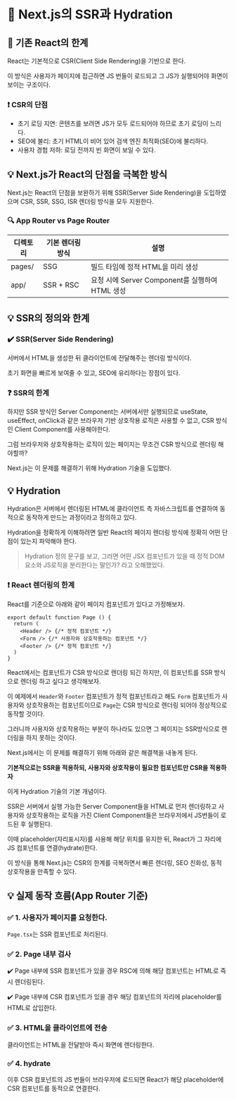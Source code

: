 # 📜 Next.js의 SSR과 Hydration

## 📌 기존 React의 한계
React는 기본적으로 CSR(Client Side Rendering)을 기반으로 한다.

이 방식은 사용자가 페이지에 접근하면 JS 번들이 로드되고 그 JS가 실행되어야 화면이 보이는 구조이다.

### ❗ CSR의 단점
- 초기 로딩 지연: 콘텐츠를 보려면 JS가 모두 로드되어야 하므로 초기 로딩이 느리다.
- SEO에 불리: 초기 HTML이 비어 있어 검색 엔진 최적화(SEO)에 불리하다.
- 사용자 경험 저하: 로딩 전까지 빈 화면이 보일 수 있다.

## 💡 Next.js가 React의 단점을 극복한 방식
Next.js는 React의 단점을 보완하기 위해 SSR(Server Side Rendering)을 도입하였으며 CSR, SSR, SSG, ISR 렌더링 방식을 모두 지원한다.

### 🔍 App Router vs Page Router
|디렉토리|기본 렌더링 방식|설명|
|---|---|---|
|pages/|SSG| 빌드 타임에 정적 HTML을 미리 생성|
|app/|SSR + RSC|요청 시에 Server Component를 실행하여 HTML 생성|

## 💡 SSR의 정의와 한계
### ✔️ SSR(Server Side Rendering)
서버에서 HTML을 생성한 뒤 클라이언트에 전달해주는 렌더링 방식이다.

초기 화면을 빠르게 보여줄 수 있고, SEO에 유리하다는 장점이 있다.

### ❓ SSR의 한계
하지만 SSR 방식인 Server Component는 서버에서만 실행되므로 useState, useEffect, onClick과 같은 브라우저 기반 상호작용 로직은 사용할 수 없고, CSR 방식인 Client Component를 사용해야한다.

그럼 브라우저와 상호작용하는 로직이 있는 페이지는 무조건 CSR 방식으로 렌더링 해야할까?

Next.js는 이 문제를 해결하기 위해 Hydration 기술을 도입했다.

## 💡 Hydration

Hydration은 서버에서 렌더링된 HTML에 클라이언트 측 자바스크립트를 연결하여 동적으로 동작하게 만드는 과정이라고 정의하고 있다.

Hydration을 정확하게 이해하려면 일반 React의 페이지 렌더링 방식에 정확히 어떤 단점이 있는지 파악해야 한다.

> Hydration 정의 문구를 보고, 그러면 어떤 JSX 컴포넌트가 있을 때 정적 DOM 요소와 JS로직을 분리한다는 말인가? 라고 오해했었다.

### ❗ React 렌더링의 한계

React를 기준으로 아래와 같이 페이지 컴포넌트가 있다고 가정해보자.

```tsx
export default function Page () {
  return (
    <Header /> {/* 정적 컴포넌트 */}
    <Form /> {/* 사용자와 상호작용하는 컴포넌트 */}
    <Footer /> {/* 정적 컴포넌트 */}
  )
}
```
React에서는 컴포넌트가 CSR 방식으로 렌더링 되긴 하지만, 이 컴포넌트를 SSR 방식으로 렌더링 하고 싶다고 생각해보자.

이 예제에서 `Header`와 `Footer` 컴포넌트가 정적 컴포넌트라고 해도 `Form` 컴포넌트가 사용자와 상호작용하는 컴포넌트이므로 `Page`는 CSR 방식으로 렌더링 되어야 정상적으로 동작할 것이다.

그러니까 사용자와 상호작용하는 부분이 하나라도 있으면 그 페이지는 SSR방식으로 렌더링을 하지 못하는 것이다.


Next.js에서는 이 문제를 해결하기 위해 아래와 같은 해결책을 내놓게 된다.

**기본적으로는 SSR을 적용하되, 사용자와 상호작용이 필요한 컴포넌트만 CSR을 적용하자**

이게 Hydration 기술의 기본 개념이다.



SSR은 서버에서 실행 가능한 Server Component들을 HTML로 먼저 렌더링하고 사용자와 상호작용하는 로직을 가진 Client Component들은 브라우저에서 JS번들이 로드된 후 실행된다.

이때 placeholder(자리표시자)를 사용해 해당 위치를 유지한 뒤, React가 그 자리에 JS 컴포넌트를 연결(hydrate)한다.

이 방식을 통해 Next.js는 CSR의 한계를 극복하면서 빠른 렌더링, SEO 친화성, 동적 상호작용을 만족할 수 있다.

## 💡 실제 동작 흐름(App Router 기준)
### ✅ 1. 사용자가 페이지를 요청한다.
`Page.tsx`는 SSR 컴포넌트로 처리된다.

### ✅ 2. Page 내부 검사
 ✔️ Page 내부에 SSR 컴포넌트가 있을 경우
RSC에 의해 해당 컴포넌트는 HTML로 즉시 렌더링된다.

 ✔️ Page 내부에 CSR 컴포넌트가 있을 경우
해당 컴포넌트의 자리에 placeholder를 HTML로 삽입한다.

### ✅ 3. HTML을 클라이언트에 전송
클라이언트는 HTML을 전달받아 즉시 화면에 렌더링한다.

### ✅ 4. hydrate
이후 CSR 컴포넌트의 JS 번들이 브라우저에 로드되면 React가 해당 placeholder에 CSR 컴포넌트를 동적으로 연결한다.
